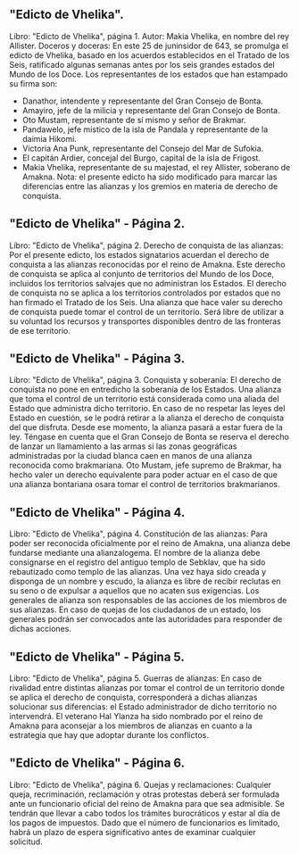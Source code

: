 ## "Edicto de Vhelika".
Libro: "Edicto de Vhelika", página 1.
Autor: Makia Vhelika, en nombre del rey Allister.
Doceros y doceras: En este 25 de juninsidor de 643, se promulga el edicto de Vhelika, basado en los acuerdos establecidos en el Tratado de los Seis, ratificado algunas semanas antes por los seis grandes estados del Mundo de los Doce.
Los representantes de los estados que han estampado su firma son:
- Danathor, intendente y representante del Gran Consejo de Bonta.
- Amayiro, jefe de la milicia y representante del Gran Consejo de Bonta.
- Oto Mustam, representante de sí mismo y señor de Brakmar.
- Pandawelo, jefe místico de la isla de Pandala y representante de la daimia Hikomi.
- Victoria Ana Punk, representante del Consejo del Mar de Sufokia.
- El capitán Ardier, concejal del Burgo, capital de la isla de Frigost.
- Makia Vhelika, representante de su majestad, el rey Allister, soberano de Amakna.
Nota: el presente edicto ha sido modificado para marcar las diferencias entre las alianzas y los gremios en materia de derecho de conquista.

## "Edicto de Vhelika" - Página 2.
Libro: "Edicto de Vhelika", página 2.
Derecho de conquista de las alianzas: Por el presente edicto, los estados signatarios acuerdan el derecho de conquista a las alianzas reconocidas por el reino de Amakna.
Este derecho de conquista se aplica al conjunto de territorios del Mundo de los Doce, incluidos los territorios salvajes que no administran los Estados.
El derecho de conquista no se aplica a los territorios controlados por estados que no han firmado el Tratado de los Seis.
Una alianza que hace valer su derecho de conquista puede tomar el control de un territorio. Será libre de utilizar a su voluntad los recursos y transportes disponibles dentro de las fronteras de ese territorio.

## "Edicto de Vhelika" - Página 3.
Libro: "Edicto de Vhelika", página 3.
Conquista y soberanía: El derecho de conquista no pone en entredicho la soberanía de los Estados. Una alianza que toma el control de un territorio está considerada como una aliada del Estado que administra dicho territorio. En caso de no respetar las leyes del Estado en cuestión, se le podrá retirar a la alianza el derecho de conquista del que disfruta. Desde ese momento, la alianza pasará a estar fuera de la ley.
Téngase en cuenta que el Gran Consejo de Bonta se reserva el derecho de lanzar un llamamiento a las armas si las zonas geográficas administradas por la ciudad blanca caen en manos de una alianza reconocida como brakmariana.
Oto Mustam, jefe supremo de Brakmar, ha hecho valer un derecho equivalente para poder actuar en el caso de que una alianza bontariana osara tomar el control de territorios brakmarianos.

## "Edicto de Vhelika" - Página 4.
Libro: "Edicto de Vhelika", página 4.
Constitución de las alianzas: Para poder ser reconocida oficialmente por el reino de Amakna, una alianza debe fundarse mediante una alianzalogema. El nombre de la alianza debe consignarse en el registro del antiguo templo de Sebklav, que ha sido rebautizado como templo de las alianzas.
Una vez haya sido creada y disponga de un nombre y escudo, la alianza es libre de recibir reclutas en su seno o de expulsar a aquellos que no acaten sus exigencias.
Los generales de alianza son responsables de las acciones de los miembros de sus alianzas. En caso de quejas de los ciudadanos de un estado, los generales podrán ser convocados ante las autoridades para responder de dichas acciones.

## "Edicto de Vhelika" - Página 5.
Libro: "Edicto de Vhelika", página 5.
Guerras de alianzas: En caso de rivalidad entre distintas alianzas por tomar el control de un territorio donde se aplica el derecho de conquista, corresponderá a dichas alianzas solucionar sus diferencias: el Estado administrador de dicho territorio no intervendrá.
El veterano Hal Ylanza ha sido nombrado por el reino de Amakna para aconsejar a los miembros de alianzas en cuanto a la estrategia que hay que adoptar durante los conflictos.

## "Edicto de Vhelika" - Página 6.
Libro: "Edicto de Vhelika", página 6.
Quejas y reclamaciones: Cualquier queja, recriminación, reclamación y otras protestas deberá ser formulada ante un funcionario oficial del reino de Amakna para que sea admisible. Se tendrán que llevar a cabo todos los trámites burocráticos y estar al día de los pagos de impuestos.
Dado que el número de funcionarios es limitado, habrá un plazo de espera significativo antes de examinar cualquier solicitud.